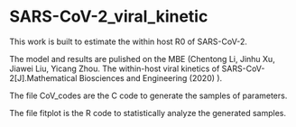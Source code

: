 # SARS-CoV-2_viral_kinetic

This work is built to estimate the within host R0 of SARS-CoV-2. 

The model and results are pulished on the MBE (Chentong Li, Jinhu Xu, Jiawei Liu, Yicang Zhou.
The within-host viral kinetics of SARS-CoV-2[J].Mathematical Biosciences and Engineering (2020) ).

The file CoV_codes are the C code to generate the samples of parameters. 

The file fitplot is the R code to statistically analyze the generated samples.
